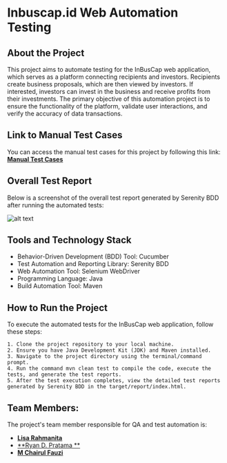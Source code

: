 # Inbuscap.id Web Automation Testing

## About the Project
This project aims to automate testing for the InBusCap web application, which serves as a platform connecting recipients and investors. Recipients create business proposals, which are then viewed by investors. If interested, investors can invest in the business and receive profits from their investments. The primary objective of this automation project is to ensure the functionality of the platform, validate user interactions, and verify the accuracy of data transactions.

## Link to Manual Test Cases
You can access the manual test cases for this project by following this link: [**Manual Test Cases**]([https://docs.google.com/spreadsheets/d/1IRwEeBOZbg5ML3KishMaKVXGGis3gJ4BQvmoaxtBEW0/edit?usp=sharing](https://docs.google.com/spreadsheets/d/1n-BJl2nEaVkzXZxfeSAGRZtma-3b0HESHDVz2atKDTE/edit?usp=sharing))

## Overall Test Report 
Below is a screenshot of the overall test report generated by Serenity BDD after running the automated tests:

![alt text]()

## Tools and Technology Stack
* Behavior-Driven Development (BDD) Tool: Cucumber
* Test Automation and Reporting Library: Serenity BDD
* Web Automation Tool: Selenium WebDriver
* Programming Language: Java
* Build Automation Tool: Maven

## How to Run the Project
To execute the automated tests for the InBusCap web application, follow these steps:

    1. Clone the project repository to your local machine.
    2. Ensure you have Java Development Kit (JDK) and Maven installed.
    3. Navigate to the project directory using the terminal/command prompt.
    4. Run the command mvn clean test to compile the code, execute the tests, and generate the test reports.
    5. After the test execution completes, view the detailed test reports generated by Serenity BDD in the target/report/index.html.

## Team Members:
The project's team member responsible for QA and test automation is:
* [**Lisa Rahmanita**](https://www.linkedin.com/in/lisarahmanita)
* [**Ryan D. Pratama **](https://www.linkedin.com/in/lisarahmanita)
* [**M Chairul Fauzi**](https://www.linkedin.com/in/lisarahmanita)
